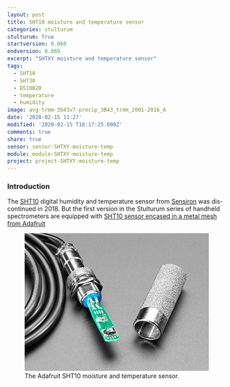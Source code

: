 ```yaml
---
layout: post
title: SHT10 moisture and temperature sensor
categories: stulturum
stulturum: True
startversion: 0.060
endversion: 0.069
excerpt: "SHTXY moisture and temperature sensor"
tags:
  - SHT10
  - SHT30
  - DS18B20
  - temperature
  - humidity
image: avg-trmm-3b43v7-precip_3B43_trmm_2001-2016_A
date: '2020-02-15 11:27'
modified: '2020-02-15 T18:17:25.000Z'
comments: true
share: true
sensor: sensor-SHTXY-moisture-temp
module: module-SHTXY-moisture-temp
project: project-SHTXY-moisture-temp
---
```

<script src="https://karttur.github.io/common/assets/js/karttur/togglediv.js"></script>

### Introduction

The [SHT10](https://www.sensirion.com/en/environmental-sensors/humidity-sensors/digital-humidity-sensors-for-accurate-measurements/) digital humidity and temperature sensor from [Sensiron](https://www.sensirion.com) was dis-continued in 2018. But the first version in the Stulturum series of handheld spectrometers are equipped with [SHT10 sensor encased in a metal mesh from Adafruit](https://www.adafruit.com/product/1298)

<figure>
<img src="../../images/sensor-SHT10-SM-temp-adafruit.png">
<figcaption> The Adafruit SHT10 moisture and temperature sensor. </figcaption>
</figure>
